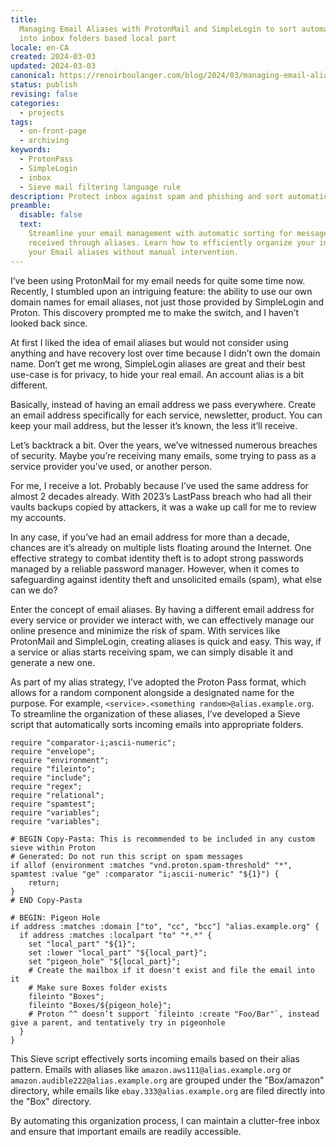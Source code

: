 ```yaml
---
title:
  Managing Email Aliases with ProtonMail and SimpleLogin to sort automatically
  into inbox folders based local part
locale: en-CA
created: 2024-03-03
updated: 2024-03-03
canonical: https://renoirboulanger.com/blog/2024/03/managing-email-aliases-with-protonmail-and-simplelogin-to-sort-automatically-into-inbox-folders-based-local-part/
status: publish
revising: false
categories:
  - projects
tags:
  - on-front-page
  - archiving
keywords:
  - ProtonPass
  - SimpleLogin
  - inbox
  - Sieve mail filtering language rule
description: Protect inbox against spam and phishing and sort automatically
preamble:
  disable: false
  text:
    Streamline your email management with automatic sorting for messages
    received through aliases. Learn how to efficiently organize your inbox for
    your Email aliases without manual intervention.
---
```


I’ve been using ProtonMail for my email needs for quite some time now. Recently,
I stumbled upon an intriguing feature: the ability to use our own domain names
for email aliases, not just those provided by SimpleLogin and Proton. This
discovery prompted me to make the switch, and I haven’t looked back since.

At first I liked the idea of email aliases but would not consider using anything
and have recovery lost over time because I didn’t own the domain name. Don’t get
me wrong, SimpleLogin aliases are great and their best use-case is for privacy,
to hide your real email. An account alias is a bit different.

Basically, instead of having an email address we pass everywhere. Create an
email address specifically for each service, newsletter, product. You can keep
your mail address, but the lesser it’s known, the less it’ll receive.

Let’s backtrack a bit. Over the years, we’ve witnessed numerous breaches of
security. Maybe you’re receiving many emails, some trying to pass as a service
provider you’ve used, or another person.

For me, I receive a lot. Probably because I’ve used the same address for almost
2 decades already. With 2023’s LastPass breach who had all their vaults backups
copied by attackers, it was a wake up call for me to review my accounts.

In any case, if you’ve had an email address for more than a decade, chances are
it’s already on multiple lists floating around the Internet. One effective
strategy to combat identity theft is to adopt strong passwords managed by a
reliable password manager. However, when it comes to safeguarding against
identity theft and unsolicited emails (spam), what else can we do?

Enter the concept of email aliases. By having a different email address for
every service or provider we interact with, we can effectively manage our online
presence and minimize the risk of spam. With services like ProtonMail and
SimpleLogin, creating aliases is quick and easy. This way, if a service or alias
starts receiving spam, we can simply disable it and generate a new one.

As part of my alias strategy, I’ve adopted the Proton Pass format, which allows
for a random component alongside a designated name for the purpose. For example,
`<service>.<something random>@alias.example.org`. To streamline the organization
of these aliases, I’ve developed a Sieve script that automatically sorts
incoming emails into appropriate folders.

```
require "comparator-i;ascii-numeric";
require "envelope";
require "environment";
require "fileinto";
require "include";
require "regex";
require "relational";
require "spamtest";
require "variables";
require "variables";

# BEGIN Copy-Pasta: This is recommended to be included in any custom sieve within Proton
# Generated: Do not run this script on spam messages
if allof (environment :matches "vnd.proton.spam-threshold" "*", spamtest :value "ge" :comparator "i;ascii-numeric" "${1}") {
    return;
}
# END Copy-Pasta

# BEGIN: Pigeon Hole
if address :matches :domain ["to", "cc", "bcc"] "alias.example.org" {
  if address :matches :localpart "to" "*.*" {
    set "local_part" "${1}";
    set :lower "local_part" "${local_part}";
    set "pigeon_hole" "${local_part}";
    # Create the mailbox if it doesn't exist and file the email into it
    # Make sure Boxes folder exists
    fileinto "Boxes";
    fileinto "Boxes/${pigeon_hole}";
    # Proton ^^ doesn’t support `fileinto :create "Foo/Bar"`, instead give a parent, and tentatively try in pigeonhole
  }
}
```

This Sieve script effectively sorts incoming emails based on their alias
pattern. Emails with aliases like `amazon.aws111@alias.example.org` or
`amazon.audible222@alias.example.org` are grouped under the "Box/amazon"
directory, while emails like `ebay.333@alias.example.org` are filed directly
into the "Box" directory.

By automating this organization process, I can maintain a clutter-free inbox and
ensure that important emails are readily accessible.

[lessons-from-lastpass]:
  https://proton.me/blog/lessons-from-lastpass
  'Lessons from LastPass'
